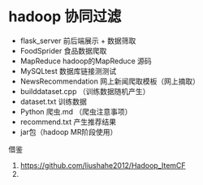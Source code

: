 # hadoop 协同过滤

- flask_server 前后端展示 + 数据筛取
- FoodSprider 食品数据爬取
- MapReduce hadoop的MapReduce 源码
- MySQLtest 数据库链接测测试
- NewsRecommendation 网上新闻爬取模板（网上摘取）
- builddataset.cpp （训练数据随机产生）
- dataset.txt 训练数据
- Python 爬虫.md （爬虫注意事项）
- recommend.txt 产生推荐结果
- jar包（hadoop MR阶段使用）





借鉴

1. https://github.com/liushahe2012/Hadoop_ItemCF
2. 
